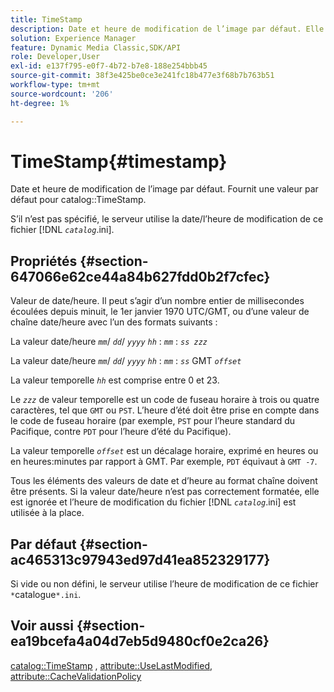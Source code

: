```yaml
---
title: TimeStamp
description: Date et heure de modification de l’image par défaut. Elle fournit une valeur par défaut pour le catalogue TimeStamp.
solution: Experience Manager
feature: Dynamic Media Classic,SDK/API
role: Developer,User
exl-id: e137f795-e0f7-4b72-b7e8-188e254bbb45
source-git-commit: 38f3e425be0ce3e241fc18b477e3f68b7b763b51
workflow-type: tm+mt
source-wordcount: '206'
ht-degree: 1%

---
```


# TimeStamp{#timestamp}

Date et heure de modification de l’image par défaut. Fournit une valeur par défaut pour catalog::TimeStamp.

S’il n’est pas spécifié, le serveur utilise la date/l’heure de modification de ce fichier [!DNL *`catalog`*.ini].

## Propriétés {#section-647066e62ce44a84b627fdd0b2f7cfec}

Valeur de date/heure. Il peut s’agir d’un nombre entier de millisecondes écoulées depuis minuit, le 1er janvier 1970 UTC/GMT, ou d’une valeur de chaîne date/heure avec l’un des formats suivants :

La valeur date/heure *`mm`*/ *`dd`*/ *`yyyy`* *`hh`* : *`mm`* : *`ss zzz`*

La valeur date/heure *`mm`*/ *`dd`*/ *`yyyy`* *`hh`* : *`mm`* : *`ss`* GMT *`offset`*

La valeur temporelle *`hh`* est comprise entre 0 et 23.

Le *`zzz`* de valeur temporelle est un code de fuseau horaire à trois ou quatre caractères, tel que `GMT` ou `PST`. L’heure d’été doit être prise en compte dans le code de fuseau horaire (par exemple, `PST` pour l’heure standard du Pacifique, contre `PDT` pour l’heure d’été du Pacifique).

La valeur temporelle *`offset`* est un décalage horaire, exprimé en heures ou en heures:minutes par rapport à GMT. Par exemple, `PDT` équivaut à `GMT -7`.

Tous les éléments des valeurs de date et d’heure au format chaîne doivent être présents. Si la valeur date/heure n’est pas correctement formatée, elle est ignorée et l’heure de modification du fichier [!DNL *`catalog`*.ini] est utilisée à la place.

## Par défaut {#section-ac465313c97943ed97d41ea852329177}

Si vide ou non défini, le serveur utilise l’heure de modification de ce fichier `*`catalogue`*.ini`.

## Voir aussi {#section-ea19bcefa4a04d7eb5d9480cf0e2ca26}

[catalog::TimeStamp](../../../../../is-api/image-catalog/image-serving-api-ref/c-image-catalog-reference/c-image-svg-data-reference/c-image-data-reference/r-timestamp-cat.md#reference-59a27b72f4cb4a53a3baba83214c4ded) , [attribute::UseLastModified](../../../../../is-api/image-catalog/image-serving-api-ref/c-image-catalog-reference/c-attributes-reference/r-uselastmodified.md#reference-73ecc421e6864a38aec5a4775f06b8e8), [attribute::CacheValidationPolicy](../../../../../is-api/image-catalog/image-serving-api-ref/c-image-catalog-reference/c-attributes-reference/r-cachevalidationpolicy.md#reference-e55e52fd749041718a9af69fa2027b57)
